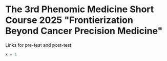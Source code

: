 # The 3rd Phenomic Medicine Short Course 2025 "Frontierization Beyond Cancer Precision Medicine"
Links for pre-test and post-test

```python
x = 1
```
